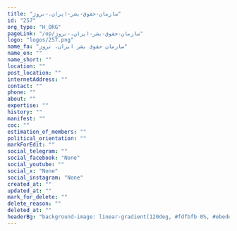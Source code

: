 ```yaml
---
title: "سازمان-حقوق-بشر-ایران،-نروژ"
id: "257"
org_type: "H_ORG"
pageLink: "/op/سازمان-حقوق-بشر-ایران،-نروژ"
logo: "logos/257.png"
name_fa: "سازمان حقوق بشر ایران، نروژ"
name_en: ""
name_short: ""
location: ""
post_location: ""
internetAddress: ""
contact: ""
phone: ""
about: ""
expertise: ""
history: ""
manifest: ""
coc: ""
estimation_of_members: ""
political_orientation: ""
markForEdit: ""
social_telegram: ""
social_facebook: "None"
social_youtube: ""
social_x: "None"
social_instagram: "None"
created_at: ""
updated_at: ""
mark_for_delete: ""
delete_reason: ""
deleted_at: ""
headerBg: "background-image: linear-gradient(120deg, #fdfbfb 0%, #ebedee 100%);"
---
```


